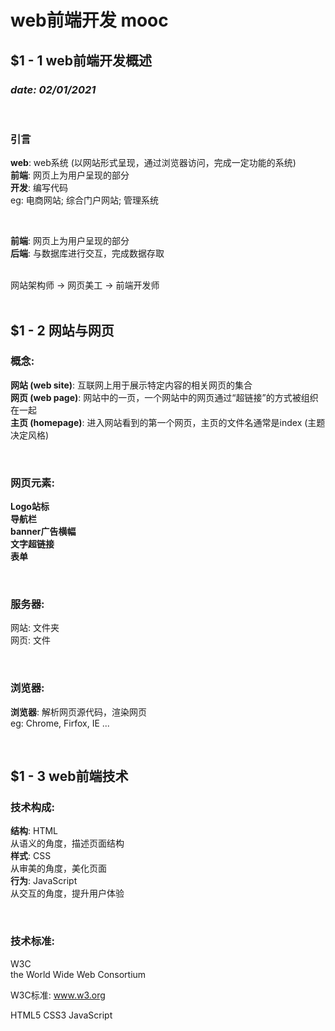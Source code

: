 # web前端开发 mooc
## $1 - 1 web前端开发概述
### _date: 02/01/2021_  

<br>

### __引言__  
__web__: web系统 (以网站形式呈现，通过浏览器访问，完成一定功能的系统)  
__前端__: 网页上为用户呈现的部分  
__开发__: 编写代码  
eg: 电商网站; 综合门户网站; 管理系统  

<br>

__前端__: 网页上为用户呈现的部分  
__后端__: 与数据库进行交互，完成数据存取

<br>
网站架构师 -> 网页美工 -> 前端开发师

<br>
<br>

## $1 - 2 网站与网页
### __概念:__  
__网站 (web site)__: 互联网上用于展示特定内容的相关网页的集合  
__网页 (web page)__: 网站中的一页，一个网站中的网页通过“超链接”的方式被组织在一起  
__主页 (homepage)__: 进入网站看到的第一个网页，主页的文件名通常是index (主题决定风格)

<br>

### __网页元素:__  
__Logo站标__  
__导航栏__  
__banner广告横幅__  
__文字超链接__  
__表单__

<br>

### __服务器:__
网站: 文件夹  
网页: 文件

<br>

### __浏览器:__  
__浏览器__: 解析网页源代码，渲染网页  
eg: Chrome, Firfox, IE ... 

<br>

## $1 - 3  web前端技术
### __技术构成:__
__结构__: HTML  
从语义的角度，描述页面结构  
__样式__: CSS  
从审美的角度，美化页面  
__行为__: JavaScript  
从交互的角度，提升用户体验 

<br>

### __技术标准:__
W3C  
the World Wide Web Consortium 

W3C标准: www.w3.org 

HTML5 CSS3 JavaScript

  
